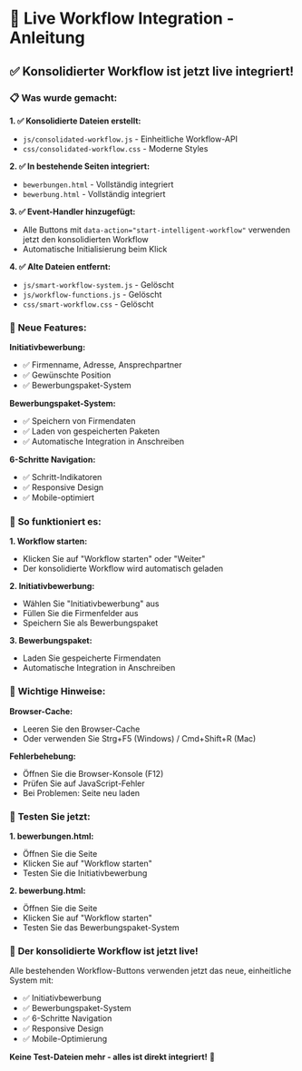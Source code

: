 # 🚀 Live Workflow Integration - Anleitung

## ✅ **Konsolidierter Workflow ist jetzt live integriert!**

### 📋 **Was wurde gemacht:**

**1. ✅ Konsolidierte Dateien erstellt:**
- `js/consolidated-workflow.js` - Einheitliche Workflow-API
- `css/consolidated-workflow.css` - Moderne Styles

**2. ✅ In bestehende Seiten integriert:**
- `bewerbungen.html` - Vollständig integriert
- `bewerbung.html` - Vollständig integriert

**3. ✅ Event-Handler hinzugefügt:**
- Alle Buttons mit `data-action="start-intelligent-workflow"` verwenden jetzt den konsolidierten Workflow
- Automatische Initialisierung beim Klick

**4. ✅ Alte Dateien entfernt:**
- `js/smart-workflow-system.js` - Gelöscht
- `js/workflow-functions.js` - Gelöscht  
- `css/smart-workflow.css` - Gelöscht

### 🎯 **Neue Features:**

**Initiativbewerbung:**
- ✅ Firmenname, Adresse, Ansprechpartner
- ✅ Gewünschte Position
- ✅ Bewerbungspaket-System

**Bewerbungspaket-System:**
- ✅ Speichern von Firmendaten
- ✅ Laden von gespeicherten Paketen
- ✅ Automatische Integration in Anschreiben

**6-Schritte Navigation:**
- ✅ Schritt-Indikatoren
- ✅ Responsive Design
- ✅ Mobile-optimiert

### 🔧 **So funktioniert es:**

**1. Workflow starten:**
- Klicken Sie auf "Workflow starten" oder "Weiter"
- Der konsolidierte Workflow wird automatisch geladen

**2. Initiativbewerbung:**
- Wählen Sie "Initiativbewerbung" aus
- Füllen Sie die Firmenfelder aus
- Speichern Sie als Bewerbungspaket

**3. Bewerbungspaket:**
- Laden Sie gespeicherte Firmendaten
- Automatische Integration in Anschreiben

### 🚨 **Wichtige Hinweise:**

**Browser-Cache:**
- Leeren Sie den Browser-Cache
- Oder verwenden Sie Strg+F5 (Windows) / Cmd+Shift+R (Mac)

**Fehlerbehebung:**
- Öffnen Sie die Browser-Konsole (F12)
- Prüfen Sie auf JavaScript-Fehler
- Bei Problemen: Seite neu laden

### 📱 **Testen Sie jetzt:**

**1. bewerbungen.html:**
- Öffnen Sie die Seite
- Klicken Sie auf "Workflow starten"
- Testen Sie die Initiativbewerbung

**2. bewerbung.html:**
- Öffnen Sie die Seite  
- Klicken Sie auf "Workflow starten"
- Testen Sie das Bewerbungspaket-System

### 🎉 **Der konsolidierte Workflow ist jetzt live!**

Alle bestehenden Workflow-Buttons verwenden jetzt das neue, einheitliche System mit:
- ✅ Initiativbewerbung
- ✅ Bewerbungspaket-System
- ✅ 6-Schritte Navigation
- ✅ Responsive Design
- ✅ Mobile-Optimierung

**Keine Test-Dateien mehr - alles ist direkt integriert!** 🚀
